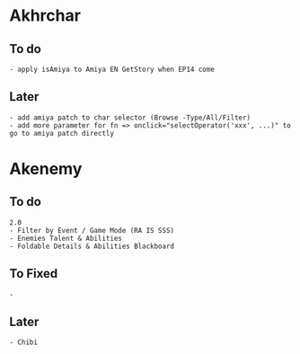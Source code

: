 # Akhrchar
## To do
    - apply isAmiya to Amiya EN GetStory when EP14 come
## Later
    - add amiya patch to char selector (Browse -Type/All/Filter)
    - add more parameter for fn => onclick="selectOperator('xxx', ...)" to go to amiya patch directly

# Akenemy
## To do
    2.0
    - Filter by Event / Game Mode (RA IS SSS)
    - Enemies Talent & Abilities
    - Foldable Details & Abilities Blackboard
## To Fixed
    - 
## Later
    - Chibi